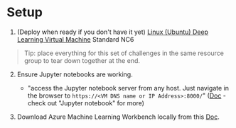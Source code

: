 # Setup

1. (Deploy when ready if you don't have it yet) [Linux (Ubuntu) Deep Learning Virtual Machine](https://docs.microsoft.com/en-us/azure/machine-learning/data-science-virtual-machine/provision-deep-learning-dsvm) Standard NC6
> Tip: place everything for this set of challenges in the same resource group to tear down together at the end.

2. Ensure Jupyter notebooks are working.
    - "access the Jupyter notebook server from any host. Just navigate in the browser to `https://<VM DNS name or IP Address>:8000/`" ([Doc](https://docs.microsoft.com/en-us/azure/machine-learning/data-science-virtual-machine/dsvm-ubuntu-intro#tools-installed-on-the-data-science-virtual-machine-for-linux) - check out "Jupyter notebook" for more)
    
3.  Download Azure Machine Learning Workbench locally from this [Doc](https://docs.microsoft.com/en-us/azure/machine-learning/preview/quickstart-installation).
